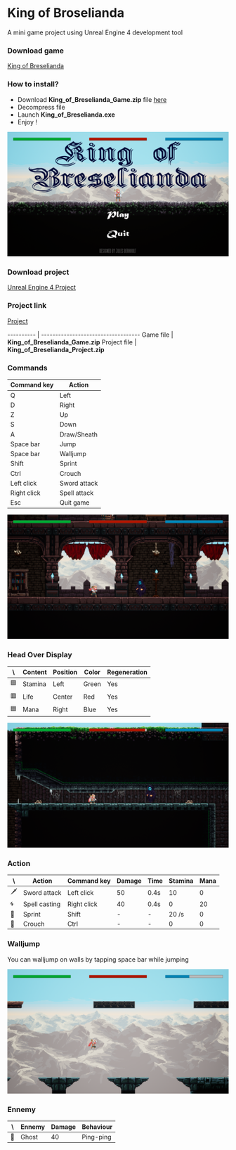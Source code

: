 # King of Broselianda
A mini game project using Unreal Engine 4 development tool

### Download game
[King of Breselianda](https://drive.google.com/file/d/1B1KkJfDVB1azoMhwlUArkVu4GxNCXNMK/view?usp=sharing)

### How to install?
* Download __King_of_Breselianda_Game.zip__ file [here](https://drive.google.com/file/d/1B1KkJfDVB1azoMhwlUArkVu4GxNCXNMK/view?usp=sharing)
* Decompress file
* Launch __King_of_Breselianda.exe__
* Enjoy !

![Main menu](https://github.com/Jules-Berhault/King-of-Broselianda/blob/master/Snapshots/Main_menu.png)

### Download project
[Unreal Engine 4 Project](https://drive.google.com/file/d/1gtI7HvthnNsQPhNXcvHrTH8j0Md47GGO/view?usp=sharing)

### Project link
[Project](https://drive.google.com/drive/folders/1EO8ri7h5EZPfeGrPibfl_5kH43hEEme8?usp=sharing)

----------   | -----------------------------------
Game file | __King_of_Breselianda_Game.zip__
Project file | __King_of_Breselianda_Project.zip__

### Commands

Command key | Action
------------ | -------------
Q | Left
D | Right
Z | Up
S | Down
A | Draw/Sheath
Space bar | Jump
Space bar | Walljump
Shift | Sprint
Ctrl | Crouch
Left click | Sword attack
Right click | Spell attack
Esc | Quit game


![Snapshot 1](https://github.com/Jules-Berhault/King-of-Broselianda/blob/master/Snapshots/Snapshot_1.png)

### Head Over Display

\ | Content | Position | Color | Regeneration
--- | ----- | -------- | ----- | ------------
🟩 | Stamina | Left | Green | Yes
🟥 | Life | Center | Red | Yes
🟦 | Mana | Right | Blue | Yes


![Snapshot 2](https://github.com/Jules-Berhault/King-of-Broselianda/blob/master/Snapshots/Snapshot_2.png)

### Action

\ | Action | Command key | Damage | Time | Stamina | Mana
-- | ------------- | ------------- | ------- | ----- | -------- | ---------
🗡 | Sword attack | Left click | 50 | 0.4s | 10 | 0
🌀 | Spell casting | Right click | 40 | 0.4s | 0 | 20
🏃‍ | Sprint | Shift | - | - | 20 /s | 0
🧎‍ | Crouch | Ctrl | - | - | 0 | 0

### Walljump

You can walljump on walls by tapping space bar while jumping

![Snapshot 3](https://github.com/Jules-Berhault/King-of-Broselianda/blob/master/Snapshots/Snapshot_3.png)

### Ennemy

\ | Ennemy | Damage | Behaviour
-- | -----  | ------ | ---------
👻 | Ghost | 40 | Ping-ping
